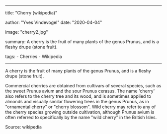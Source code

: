---

title: "Cherry (wikipedia)"

author: "Yves Vindevogel"
date: "2020-04-04"

image: "cherry2.jpg"

summary: A cherry is the fruit of many plants of the genus Prunus, and is a fleshy drupe (stone fruit).

tags:
    - Cherries
    - Wikipedia
    
----------

A cherry is the fruit of many plants of the genus Prunus, and is a fleshy drupe (stone fruit).

Commercial cherries are obtained from cultivars of several species, such as the sweet Prunus avium and the sour Prunus cerasus. The name 'cherry' also refers to the cherry tree and its wood, and is sometimes applied to almonds and visually similar flowering trees in the genus Prunus, as in "ornamental cherry" or "cherry blossom". Wild cherry may refer to any of the cherry species growing outside cultivation, although Prunus avium is often referred to specifically by the name "wild cherry" in the British Isles.

Source: wikipedia